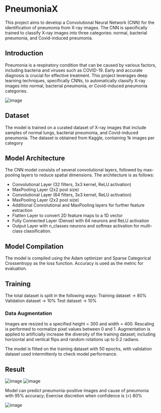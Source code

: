 # PneumoniaX
This project aims to develop a Convolutional Neural Network (CNN) for the identification of pneumonia from X-ray images. The CNN is specifically trained to classify X-ray images into three categories: normal, bacterial pneumonia, and Covid-induced pneumonia.

## Introduction
Pneumonia is a respiratory condition that can be caused by various factors, including bacteria and viruses such as COVID-19. Early and accurate diagnosis is crucial for effective treatment. This project leverages deep learning techniques, specifically CNNs, to automatically classify X-ray images into normal, bacterial pneumonia, or Covid-induced pneumonia categories.

![image](https://github.com/Wanderoooo/PneumoniaX/assets/137996848/9a2eaa82-e6bb-45d2-8e22-0983de44386d)

## Dataset
The model is trained on a curated dataset of X-ray images that include samples of normal lungs, bacterial pneumonia, and Covid-induced pneumonia. The dataset is obtained from Kaggle, containing 1k images per category

## Model Architecture
The CNN model consists of several convolutional layers, followed by max-pooling layers to reduce spatial dimensions. The architecture is as follows:

- Convolutional Layer (32 filters, 3x3 kernel, ReLU activation)
- MaxPooling Layer (2x2 pool size)
- Convolutional Layer (64 filters, 3x3 kernel, ReLU activation)
- MaxPooling Layer (2x2 pool size)
- Additional Convolutional and MaxPooling layers for further feature extraction
- Flatten Layer to convert 2D feature maps to a 1D vector
- Fully Connected Layer (Dense) with 64 neurons and ReLU activation
- Output Layer with n_classes neurons and softmax activation for multi-class classification.

## Model Compilation
The model is compiled using the Adam optimizer and Sparse Categorical Crossentropy as the loss function. Accuracy is used as the metric for evaluation.

## Training
The total dataset is split in the following ways:
Training dataset -> 80%
Validation dataset -> 10%
Test dataset -> 10%

### Data Augmentation
Images are resized to a specified height = 300 and width = 400. Rescaling is performed to normalize pixel values between 0 and 1.
Augmentation is applied to artificially increase the diversity of the training dataset; including horizontal and vertical flips and random rotations up to 0.2 radians.

The model is fitted on the training dataset with 50 epochs, with validation dataset used intermittenly to check model performance.

## Result
![image](https://github.com/Wanderoooo/PneumoniaX/assets/137996848/43e26038-9b63-4504-94d6-058c0fcb83bc)
![image](https://github.com/Wanderoooo/PneumoniaX/assets/137996848/0b98166b-7236-4153-b48e-e85906919664)

Model can predict pneumonia-positive images and cause of pneumonia with 95% accuracy; Exercise discretion when confidence is (<) 80%

![image](https://github.com/Wanderoooo/PneumoniaX/assets/137996848/ece11ba2-686b-4f97-a136-0b6740157c7c)
